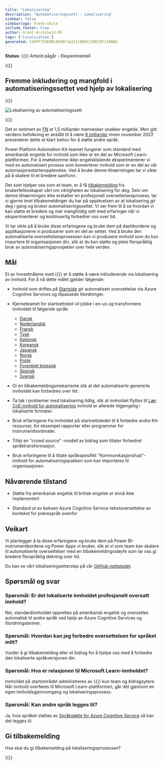 ```yaml
---
title: "Lokalisering"
description: "Automatiseringssett - Lokalisering"
sidebar: false
sidebarlogo: fresh-white
include_footer: true
author: Grant-Archibald-MS
tags: ['Localization']
generated: 53AFF7C6E0B1889AF1A221C000C138D19F1390BA
---
```


**Status:** {{<externalImage src="https://github.githubassets.com/images/icons/emoji/unicode/1f6a7.png" size="16x16" text="Construction Icon">}} Arbeid pågår - Eksperimentell

{{<toc>}}

## Fremme inkludering og mangfold i automatiseringssettet ved hjelp av lokalisering

{{<border>}}

![Lokalisering av automatiseringssett](/images/automation-kit-localization.png)

{{</border>}}

Det er estimert av [FN](https://hr.un.org/unhq/languages/english) at 1,5 milliarder mennesker snakker engelsk. Men gitt verdens befolkning er anslått til å være [8 milliarder](https://www.un.org/en/desa/world-population-reach-8-billion-15-november-2022) innen november 2022 presenterer dette et klart behov for å støtte andre språk.

Power Platform Automation Kit-teamet fungerer som standard med amerikansk engelsk for innhold som ikke er en del av Microsoft Learn-plattformen. For å imøtekomme ikke-engelsktalende eksperimenterer vi med en automatisert prosess som konverterer innhold som er en del av vår automasjonsstarteropplevelse. Ved å bruke denne tilnærmingen tar vi sikte på å skalere til et bredere samfunn.

Det som hjelper oss som et team, er å få [tilbakemelding](/nb#provide-feedback) fra brukerfellesskapet vårt om viktigheten av lokalisering for deg. Selv om denne tilnærmingen ikke erstatter en profesjonell oversettelsesprosess, tar vi gjerne imot tilbakemeldinger du har på opplevelsen av at lokalisering gir deg i gang og bruker automatiseringssettet. Vi ser frem til å se hvordan vi kan støtte et bredere og mer mangfoldig sett med erfaringer når vi eksperimenterer og kontinuerlig forbedrer oss over tid.

Vi tar sikte på å bruke disse erfaringene og bruke dem på dashbordene og applikasjonene vi produserer som en del av settet. Ved å bruke den automatiserte oversettelsesprosessen kan vi produsere innhold som du kan importere til organisasjonen din, slik at du kan støtte og pleie flerspråklig bruk av automatiseringsprosjekter over hele verden.

## Mål

Et av hovedmålene med {{<product-name>}} er å støtte å være inkluderende via lokalisering av innhold. For å nå dette målet gjelder følgende:

- Innhold som driftes på [Startside](https://aka.ms/ak4pp/starter) gir automatisert oversettelse via Azure Cognitive Services og tilpassede tilordninger.

- Kjerneteamet for startnettsted vil jobbe i en-us og transformere innholdet til følgende språk:

  - [Dansk](https://microsoft.github.io/powercat-automation-kit/da/)
  - [Nederlandsk](https://microsoft.github.io/powercat-automation-kit/nl/)
  - [Fransk](https://microsoft.github.io/powercat-automation-kit/fr/)
  - [Tysk](https://microsoft.github.io/powercat-automation-kit/de/) 
  - [Italiensk](https://microsoft.github.io/powercat-automation-kit/it/)
  - [Koreansk](https://microsoft.github.io/powercat-automation-kit/ko/)
  - [Japansk](https://microsoft.github.io/powercat-automation-kit/ja/)
  - [Norsk](https://microsoft.github.io/powercat-automation-kit/nb/)
  - [Polsk](https://microsoft.github.io/powercat-automation-kit/pl/)
  - [Forenklet kinesisk](https://microsoft.github.io/powercat-automation-kit/zh-hans)
  - [Spansk](https://microsoft.github.io/powercat-automation-kit/es/)
  - [Svensk](https://microsoft.github.io/powercat-automation-kit/sv/)

- Gi en tilbakemeldingsmekanisme slik at det automatiserte genererte innholdet kan forbedres over tid.

- Ta tak i problemer med lokalisering tidlig, slik at innholdet flyttes til [Lær CoE-innhold for automatisering](https://aka.ms/AutomationCoE) innhold er allerede tilgjengelig i lokaliserte formater.

- Bruk erfaringene fra innholdet på startnettstedet til å forbedre andre Kit-ressurser, for eksempel rapporter eller programmer for instrumentbordmaler.

- Tillat en "crowd source" -modell av bidrag som tillater forbedret språktransformasjon.

- Bruk erfaringene til å tillate språkspesifikt "Kommunikasjonshub"-innhold for automatiseringspakken som kan importeres til organisasjonen.

## Nåværende tilstand

- Støtte fra amerikansk engelsk til britisk engelsk er ennå ikke implementert

- Standard ut av boksen Azure Cognitive Service-tekstoversettelse av kontekst for prøvespråk ovenfor

## Veikart

Vi planlegger å ta disse erfaringene og bruke dem på Power BI-instrumentbordene og Power Apps vi bruker, slik at vi som team kan skalere til automatiserte oversettelser med en tilbakemeldingssløyfe som lar oss gi bredere flerspråklig dekning over tid.

Du kan se vårt lokaliseringsetterslep på vår [GitHub-nettstedet](https://github.com/microsoft/powercat-automation-kit/issues?q=is%3Aopen+is%3Aissue+label%3Alocalization).

## Spørsmål og svar

### **Spørsmål:** Er det lokaliserte innholdet profesjonelt oversatt innhold?

Nei, standardinnholdet opprettes på amerikansk engelsk og oversettes automatisk til andre språk ved hjelp av Azure Cognitive Services og tilordningstermer.

### **Spørsmål:** Hvordan kan jeg forbedre oversettelsen for språket mitt?

Vurder å gi tilbakemelding eller et bidrag for å hjelpe oss med å forbedre den lokaliserte språkversjonen din.

### **Spørsmål:** Hva er relasjonen til Microsoft Learn-innholdet?

Innholdet på startområdet administreres av {{<product-name>}} kun team og bidragsytere. Når innhold overføres til Microsoft Learn-plattformen, går det gjennom en egen innholdsgjennomgang og lokaliseringsprosess.

### **Spørsmål:** Kan andre språk legges til?

Ja, hvis språket støttes av [Språkstøtte for Azure Cognitive Service](https://learn.microsoft.com/azure/cognitive-services/language-support) så kan det legges til.

## Gi tilbakemelding

Hva skal du gi tilbakemelding på lokaliseringsprosessen?

{{<questions name="/content/nb/localization.json" completed="Takk for at du fullførte spørsmål" showNavigationButtons="false" locale="nb">}}
